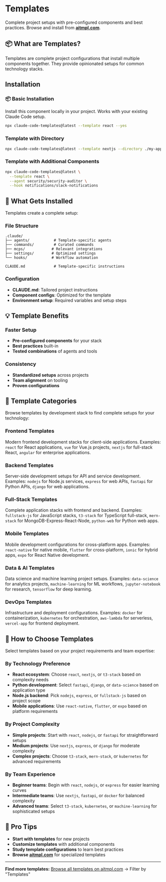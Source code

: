 # Templates

Complete project setups with pre-configured components and best practices. Browse and install from **[aitmpl.com](https://aitmpl.com/)**.

## 📦 What are Templates?

Templates are complete project configurations that install multiple components together. They provide opinionated setups for common technology stacks.

## Installation

### 📦 Basic Installation

Install this component locally in your project. Works with your existing Claude Code setup.

```bash
npx claude-code-templates@latest --template react --yes
```

### Template with Directory

```bash
npx claude-code-templates@latest --template nextjs --directory ./my-app --yes
```

### Template with Additional Components

```bash
npx claude-code-templates@latest \
  --template react \
  --agent security/security-auditor \
  --hook notifications/slack-notifications
```

## 📁 What Gets Installed

Templates create a complete setup:

### File Structure

```
.claude/
├── agents/           # Template-specific agents
├── commands/         # Curated commands
├── mcps/            # Relevant integrations
├── settings/        # Optimized settings
└── hooks/           # Workflow automation

CLAUDE.md             # Template-specific instructions
```

### Configuration

- **CLAUDE.md**: Tailored project instructions
- **Component configs**: Optimized for the template
- **Environment setup**: Required variables and setup steps

## 💡 Template Benefits

### Faster Setup

- **Pre-configured components** for your stack
- **Best practices** built-in
- **Tested combinations** of agents and tools

### Consistency

- **Standardized setups** across projects
- **Team alignment** on tooling
- **Proven configurations**

## 🚀 Template Categories

Browse templates by development stack to find complete setups for your technology:

### Frontend Templates

Modern frontend development stacks for client-side applications. Examples: `react` for React applications, `vue` for Vue.js projects, `nextjs` for full-stack React, `angular` for enterprise applications.

### Backend Templates

Server-side development setups for API and service development. Examples: `nodejs` for Node.js services, `express` for web APIs, `fastapi` for Python APIs, `django` for web applications.

### Full-Stack Templates

Complete application stacks with frontend and backend. Examples: `fullstack-js` for JavaScript stacks, `t3-stack` for TypeScript full-stack, `mern-stack` for MongoDB-Express-React-Node, `python-web` for Python web apps.

### Mobile Templates

Mobile development configurations for cross-platform apps. Examples: `react-native` for native mobile, `flutter` for cross-platform, `ionic` for hybrid apps, `expo` for React Native development.

### Data & AI Templates

Data science and machine learning project setups. Examples: `data-science` for analytics projects, `machine-learning` for ML workflows, `jupyter-notebook` for research, `tensorflow` for deep learning.

### DevOps Templates

Infrastructure and deployment configurations. Examples: `docker` for containerization, `kubernetes` for orchestration, `aws-lambda` for serverless, `vercel-app` for frontend deployment.

## 🎯 How to Choose Templates

Select templates based on your project requirements and team expertise:

### By Technology Preference

- **React ecosystem**: Choose `react`, `nextjs`, or `t3-stack` based on complexity needs
- **Python development**: Select `fastapi`, `django`, or `data-science` based on application type
- **Node.js backend**: Pick `nodejs`, `express`, or `fullstack-js` based on project scope
- **Mobile applications**: Use `react-native`, `flutter`, or `expo` based on platform requirements

### By Project Complexity

- **Simple projects**: Start with `react`, `nodejs`, or `fastapi` for straightforward setups
- **Medium projects**: Use `nextjs`, `express`, or `django` for moderate complexity
- **Complex projects**: Choose `t3-stack`, `mern-stack`, or `kubernetes` for advanced requirements

### By Team Experience

- **Beginner teams**: Begin with `react`, `nodejs`, or `express` for easier learning curves
- **Intermediate teams**: Use `nextjs`, `fastapi`, or `docker` for balanced complexity
- **Advanced teams**: Select `t3-stack`, `kubernetes`, or `machine-learning` for sophisticated setups

## 🔧 Pro Tips

- **Start with templates** for new projects
- **Customize templates** with additional components
- **Study template configurations** to learn best practices
- **Browse [aitmpl.com](https://aitmpl.com/)** for specialized templates

---

**Find more templates:** [Browse all templates on aitmpl.com](https://aitmpl.com/) → Filter by "Templates"
